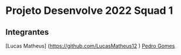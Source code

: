 # Projeto Desenvolve 2022 Squad 1

## Integrantes
[Lucas Matheus] (https://github.com/LucasMatheus12 )
[Pedro Gomes](https://github.com/pgomesdev)
